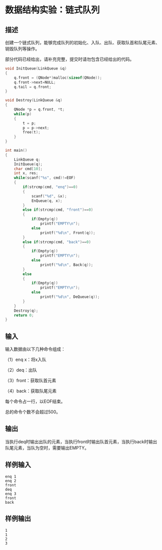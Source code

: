 # 数据结构实验：链式队列

## 描述

创建一个链式队列，能够完成队列的初始化、入队、出队、获取队首和队尾元素、销毁队列等操作。 

部分代码已经给出，请补充完整，提交时请勿包含已经给出的代码。

```cpp
void InitQueue(LinkQueue &q)
{
    q.front = (QNode*)malloc(sizeof(QNode));
    q.front->next=NULL;
    q.tail = q.front;
}

void Destroy(LinkQueue &q)
{
    QNode *p = q.front, *t;
    while(p)
    {
        t = p;
        p = p->next;
        free(t);
    }
}

int main()
{
    LinkQueue q;
    InitQueue(q);
    char cmd[10];
    int x, res;
    while(scanf("%s", cmd)!=EOF)
    {
        if(strcmp(cmd, "enq")==0)
        {
            scanf("%d", &x);
            EnQueue(q, x);
        }
        else if(strcmp(cmd, "front")==0)
        {
            if(Empty(q))
                printf("EMPTY\n");
            else
                printf("%d\n", Front(q));
        }
        else if(strcmp(cmd, "back")==0)
        {
            if(Empty(q))
                printf("EMPTY\n");
            else
                printf("%d\n", Back(q));
        }
        else
        {
            if(Empty(q))
                printf("EMPTY\n");
            else
                printf("%d\n", DeQueue(q));
        }
    }
    Destroy(q);
    return 0;
}
```

## 输入

输入数据由以下几种命令组成：

（1）enq x：将x入队

（2）deq：出队

（3）front：获取队首元素

（4）back：获取队尾元素

每个命令占一行，以EOF结束。

总的命令个数不会超过500。

## 输出

当执行deq时输出出队的元素，当执行front时输出队首元素，当执行back时输出队尾元素，当队为空时，需要输出EMPTY。

## 样例输入

```
enq 1
enq 2
front
deq
enq 3
front
back
```

## 样例输出

```
1
1
2
3
```
